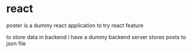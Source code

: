 # react
poster is a dummy react application to try react feature

to store data in backend i have a dummy backend server stores posts to json file